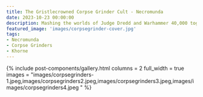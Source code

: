 ```yaml
---
title: The Gristlecrowned Corpse Grinder Cult - Necromunda
date: 2023-10-23 00:00:00
description: Mashing the worlds of Judge Dredd and Warhammer 40,000 together. 
featured_image: 'images/corpsegrinder-cover.jpg'
tags:
- Necromunda
- Corpse Grinders
- Khorne
---
```


 

{% include post-components/gallery.html
	columns = 2
	full_width = true
	images = "images/corpsegrinders-1.jpeg,images/corpsegrinders2.jpeg,images/corpsegrinders3.jpeg,images/images/corpsegrinders4.jpeg
	"
%}

